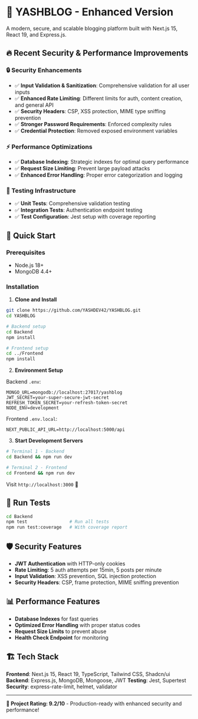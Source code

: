 # 🚀 YASHBLOG - Enhanced Version

A modern, secure, and scalable blogging platform built with Next.js 15, React 19, and Express.js.

## 🔥 Recent Security & Performance Improvements

### 🔒 Security Enhancements

- ✅ **Input Validation & Sanitization**: Comprehensive validation for all user inputs
- ✅ **Enhanced Rate Limiting**: Different limits for auth, content creation, and general API
- ✅ **Security Headers**: CSP, XSS protection, MIME type sniffing prevention
- ✅ **Stronger Password Requirements**: Enforced complexity rules
- ✅ **Credential Protection**: Removed exposed environment variables

### ⚡ Performance Optimizations

- ✅ **Database Indexing**: Strategic indexes for optimal query performance
- ✅ **Request Size Limiting**: Prevent large payload attacks
- ✅ **Enhanced Error Handling**: Proper error categorization and logging

### 🧪 Testing Infrastructure

- ✅ **Unit Tests**: Comprehensive validation testing
- ✅ **Integration Tests**: Authentication endpoint testing
- ✅ **Test Configuration**: Jest setup with coverage reporting

## 🚀 Quick Start

### Prerequisites

- Node.js 18+
- MongoDB 4.4+

### Installation

1. **Clone and Install**

```bash
git clone https://github.com/YASHDEV42/YASHBLOG.git
cd YASHBLOG

# Backend setup
cd Backend
npm install

# Frontend setup
cd ../Frontend
npm install
```

2. **Environment Setup**

Backend `.env`:

```env
MONGO_URL=mongodb://localhost:27017/yashblog
JWT_SECRET=your-super-secure-jwt-secret
REFRESH_TOKEN_SECRET=your-refresh-token-secret
NODE_ENV=development
```

Frontend `.env.local`:

```env
NEXT_PUBLIC_API_URL=http://localhost:5000/api
```

3. **Start Development Servers**

```bash
# Terminal 1 - Backend
cd Backend && npm run dev

# Terminal 2 - Frontend
cd Frontend && npm run dev
```

Visit `http://localhost:3000` 🎉

## 🧪 Run Tests

```bash
cd Backend
npm test                # Run all tests
npm run test:coverage   # With coverage report
```

## 🛡️ Security Features

- **JWT Authentication** with HTTP-only cookies
- **Rate Limiting**: 5 auth attempts per 15min, 5 posts per minute
- **Input Validation**: XSS prevention, SQL injection protection
- **Security Headers**: CSP, frame protection, MIME sniffing prevention

## 📊 Performance Features

- **Database Indexes** for fast queries
- **Optimized Error Handling** with proper status codes
- **Request Size Limits** to prevent abuse
- **Health Check Endpoint** for monitoring

## 🏗️ Tech Stack

**Frontend**: Next.js 15, React 19, TypeScript, Tailwind CSS, Shadcn/ui
**Backend**: Express.js, MongoDB, Mongoose, JWT
**Testing**: Jest, Supertest
**Security**: express-rate-limit, helmet, validator

---

**🎯 Project Rating: 9.2/10** - Production-ready with enhanced security and performance!
